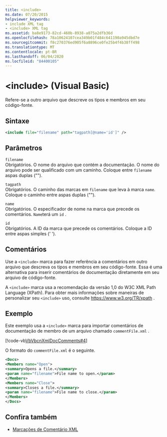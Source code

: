 ```yaml
---
title: <include>
ms.date: 07/20/2015
helpviewer_keywords:
- include XML tag
- <include> XML tag
ms.assetid: ba8e9173-82cd-460b-8938-a075a2dfb36d
ms.openlocfilehash: 78a10624107cea349b01f484c641190a945dbd7e
ms.sourcegitcommit: f8c270376ed905f6a8896ce0fe25b4f4b38ff498
ms.translationtype: MT
ms.contentlocale: pt-BR
ms.lasthandoff: 06/04/2020
ms.locfileid: "84400105"
---
```

# <a name="include-visual-basic"></a>\<include> (Visual Basic)
Refere-se a outro arquivo que descreve os tipos e membros em seu código-fonte.  
  
## <a name="syntax"></a>Sintaxe  
  
```xml  
<include file="filename" path="tagpath[@name='id']" />  
```  
  
## <a name="parameters"></a>Parâmetros  
 `filename`  
 Obrigatórios. O nome do arquivo que contém a documentação. O nome do arquivo pode ser qualificado com um caminho. Coloque entre `filename` aspas duplas ("").  
  
 `tagpath`  
 Obrigatórios. O caminho das marcas em `filename` que leva à marca `name`. Coloque o caminho entre aspas duplas ("").  
  
 `name`  
 Obrigatórios. O especificador de nome na marca que precede os comentários. `Name`terá um `id` .  
  
 `id`  
 Obrigatórios. A ID da marca que precede os comentários. Coloque a ID entre aspas simples (' ').  
  
## <a name="remarks"></a>Comentários  
 Use a `<include>` marca para fazer referência a comentários em outro arquivo que descreva os tipos e membros em seu código-fonte. Essa é uma alternativa para inserir comentários de documentação diretamente em seu arquivo de código-fonte.  
  
 A `<include>` marca usa a recomendação da versão 1,0 do W3C XML Path Language (XPath). Para obter mais informações sobre maneiras de personalizar seu `<include>` uso, consulte <https://www.w3.org/TR/xpath> .  
  
## <a name="example"></a>Exemplo  
 Este exemplo usa a `<include>` marca para importar comentários de documentação de membro de um arquivo chamado `commentFile.xml` .  
  
 [!code-vb[VbVbcnXmlDocComments#4](~/samples/snippets/visualbasic/VS_Snippets_VBCSharp/VbVbcnXmlDocComments/VB/Class1.vb#4)]  
  
 O formato do `commentFile.xml` é o seguinte.  
  
```xml  
<Docs>  
<Members name="Open">  
<summary>Opens a file.</summary>  
<param name="filename">File name to open.</param>  
</Members>  
<Members name="Close">  
<summary>Closes a file.</summary>  
<param name="filename">File name to close.</param>  
</Members>  
</Docs>  
```  
  
## <a name="see-also"></a>Confira também

- [Marcações de Comentário XML](index.md)

